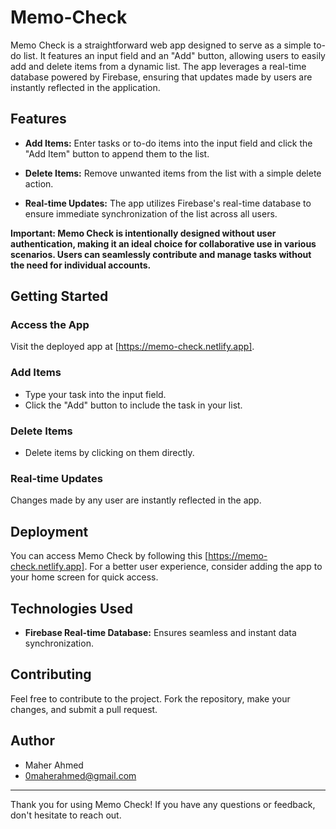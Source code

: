 # Memo-Check

Memo Check is a straightforward web app designed to serve as a simple to-do list. It features an input field and an "Add" button, allowing users to easily add and delete items from a dynamic list. The app leverages a real-time database powered by Firebase, ensuring that updates made by users are instantly reflected in the application.

## Features

- **Add Items:** Enter tasks or to-do items into the input field and click the "Add Item" button to append them to the list.

- **Delete Items:** Remove unwanted items from the list with a simple delete action.

- **Real-time Updates:** The app utilizes Firebase's real-time database to ensure immediate synchronization of the list across all users.

**Important: Memo Check is intentionally designed without user authentication, making it an ideal choice for collaborative use in various scenarios. Users can seamlessly contribute and manage tasks without the need for individual accounts.**

## Getting Started

### Access the App

Visit the deployed app at [https://memo-check.netlify.app].

### Add Items

- Type your task into the input field.
- Click the "Add" button to include the task in your list.

### Delete Items

- Delete items by clicking on them directly.

### Real-time Updates

Changes made by any user are instantly reflected in the app.

## Deployment

You can access Memo Check by following this [https://memo-check.netlify.app]. For a better user experience, consider adding the app to your home screen for quick access.

## Technologies Used

- **Firebase Real-time Database:** Ensures seamless and instant data synchronization.

## Contributing

Feel free to contribute to the project. Fork the repository, make your changes, and submit a pull request.

## Author

- Maher Ahmed
- 0maherahmed@gmail.com

---

Thank you for using Memo Check! If you have any questions or feedback, don't hesitate to reach out.


